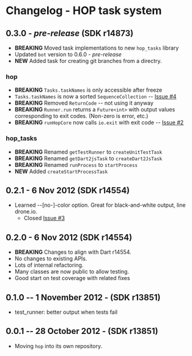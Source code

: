 # Changelog - HOP task system

## 0.3.0 - *pre-release* (SDK r14873)

* __BREAKING__ Moved task implementations to new `hop_tasks` library
* Updated `bot` version to 0.6.0 - *pre-release*
* __NEW__ Added task for creating git branches from a directry.

### hop

* __BREAKING__ `Tasks.taskNames` is only accessible after freeze
* `Tasks.taskNames` is now a sorted `SequenceCollection` 
	-- [Issue #4](https://github.com/kevmoo/hop.dart/issues/4)
* __BREAKING__ Removed `ReturnCode` -- not using it anyway
* __BREAKING__ `Runner.run` returns a `Future<int>` with output values 
	corresponding to exit codes. (Non-zero is error, etc.)
* __BREAKING__ `runHopCore` now calls `io.exit` with exit code
	-- [Issue #2](https://github.com/kevmoo/hop.dart/issues/2)

### hop_tasks
* __BREAKING__ Renamed `getTestRunner` to `createUnitTestTask`
* __BREAKING__ Renamed `getDart2jsTask` to `createDart2JsTask`
* __BREAKING__ Renamed `runProcess` to `startProcess`
* __NEW__ Added `createStartProcessTask`

## 0.2.1 - 6 Nov 2012 (SDK r14554)

* Learned --[no-]-color option. Great for black-and-white output, line drone.io.
    * Closed [Issue #3](https://github.com/kevmoo/hop.dart/issues/3)

## 0.2.0 - 6 Nov 2012 (SDK r14554)

* __BREAKING__ Changes to align with Dart r14554.
* No changes to existing APIs.
* Lots of internal refactoring.
* Many classes are now public to allow testing.
* Good start on test coverage with related fixes

## 0.1.0 -- 1 November 2012 - (SDK r13851)

* test_runner: better output when tests fail

## 0.0.1 -- 28 October 2012 - (SDK r13851)

* Moving `hop` into its own repository.
